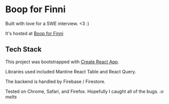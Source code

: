 # Boop for Finni

Built with love for a SWE interview. <3 :) 

It's hosted at [Boop for Finni](https://boop-for-finni.web.app/)

## Tech Stack

This project was bootstrapped with [Create React App](https://github.com/facebook/create-react-app).

Libraries used included Mantine React Table and React Query.

The backend is handled by Firebase / Firestore.

Tested on Chrome, Safari, and Firefox. Hopefully I caught all of the bugs. *:o melts*
